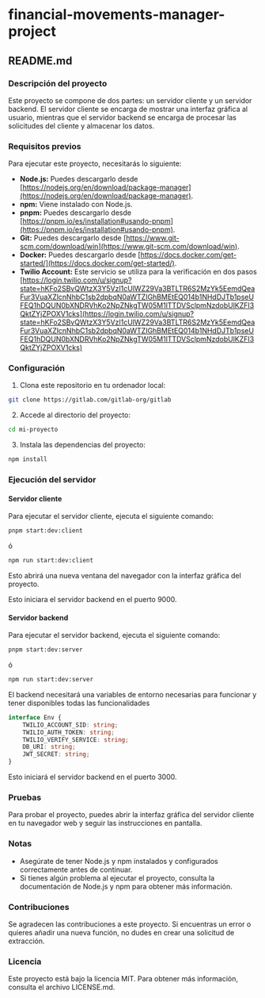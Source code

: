 # financial-movements-manager-project

## README.md

### Descripción del proyecto

Este proyecto se compone de dos partes: un servidor cliente y un servidor backend. El servidor cliente se encarga de mostrar una interfaz gráfica al usuario, mientras que el servidor backend se encarga de procesar las solicitudes del cliente y almacenar los datos.

### Requisitos previos

Para ejecutar este proyecto, necesitarás lo siguiente:

- **Node.js:** Puedes descargarlo desde [https://nodejs.org/en/download/package-manager](https://nodejs.org/en/download/package-manager).
- **npm:** Viene instalado con Node.js.
- **pnpm:** Puedes descargarlo desde [https://pnpm.io/es/installation#usando-pnpm](https://pnpm.io/es/installation#usando-pnpm).
- **Git:** Puedes descargarlo desde [https://www.git-scm.com/download/win](https://www.git-scm.com/download/win).
- **Docker:** Puedes descargarlo desde [https://docs.docker.com/get-started/](https://docs.docker.com/get-started/).
- **Twilio Account:** Este servicio se utiliza para la verificación en dos pasos [https://login.twilio.com/u/signup?state=hKFo2SBvQWtzX3Y5VzI1cUlWZ29Va3BTLTR6S2MzYk5EemdQeaFur3VuaXZlcnNhbC1sb2dpbqN0aWTZIGhBMEtEQ014b1NHdDJTb1pseUFEQ1hDQUN0bXNDRVhKo2NpZNkgTW05M1lTTDVSclpmNzdobUlKZFI3QktZYjZPOXV1cks](https://login.twilio.com/u/signup?state=hKFo2SBvQWtzX3Y5VzI1cUlWZ29Va3BTLTR6S2MzYk5EemdQeaFur3VuaXZlcnNhbC1sb2dpbqN0aWTZIGhBMEtEQ014b1NHdDJTb1pseUFEQ1hDQUN0bXNDRVhKo2NpZNkgTW05M1lTTDVSclpmNzdobUlKZFI3QktZYjZPOXV1cks)

### Configuración

1. Clona este repositorio en tu ordenador local:

```bash
git clone https://gitlab.com/gitlab-org/gitlab
```

2. Accede al directorio del proyecto:

```bash
cd mi-proyecto
```

3. Instala las dependencias del proyecto:

```bash
npm install
```

### Ejecución del servidor

#### Servidor cliente

Para ejecutar el servidor cliente, ejecuta el siguiente comando:

```bash
pnpm start:dev:client
```

ó

```bash
npm run start:dev:client
```

Esto abrirá una nueva ventana del navegador con la interfaz gráfica del proyecto.

Esto iniciara el servidor backend en el puerto 9000.

#### Servidor backend

Para ejecutar el servidor backend, ejecuta el siguiente comando:

```bash
pnpm start:dev:server
```

ó

```bash
npm run start:dev:server
```

El backend necesitará una variables de entorno necesarias para funcionar y tener disponibles todas las funcionalidades

```typescript
interface Env {
	TWILIO_ACCOUNT_SID: string;
	TWILIO_AUTH_TOKEN: string;
	TWILIO_VERIFY_SERVICE: string;
	DB_URI: string;
	JWT_SECRET: string;
}
```

Esto iniciará el servidor backend en el puerto 3000.

### Pruebas

Para probar el proyecto, puedes abrir la interfaz gráfica del servidor cliente en tu navegador web y seguir las instrucciones en pantalla.

### Notas

- Asegúrate de tener Node.js y npm instalados y configurados correctamente antes de continuar.
- Si tienes algún problema al ejecutar el proyecto, consulta la documentación de Node.js y npm para obtener más información.

### Contribuciones

Se agradecen las contribuciones a este proyecto. Si encuentras un error o quieres añadir una nueva función, no dudes en crear una solicitud de extracción.

### Licencia

Este proyecto está bajo la licencia MIT. Para obtener más información, consulta el archivo LICENSE.md.
